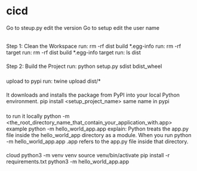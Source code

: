 # cicd
####
Go to steup.py edit the version
Go to setup edit the user name
######

Step 1: Clean the Workspace 
run:     rm -rf dist build *.egg-info
run:     rm -rf target
run:     rm -rf dist build *.egg-info target
run:      ls dist
####


####
Step 2: Build the Project
run:     python setup.py sdist bdist_wheel   
#####


###
upload to pypi
run:   twine upload dist/*
####


 ####
 It downloads and installs the package from PyPI into your local Python environment.
 pip install <setup_project_name> same name in pypi
#####

#####
to run it locally
python -m <the_root_directory_name_that_contain_your_application_with.app> 
example python -m hello_world_app.app
explain:
Python treats the app.py file inside the hello_world_app directory as a module. When you run
python -m hello_world_app.app .app refers to the app.py file inside that directory.
####


####
cloud
python3 -m venv venv
source venv/bin/activate
pip install -r requirements.txt
python3 -m hello_world_app.app

